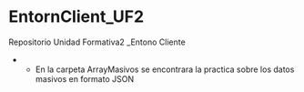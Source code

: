 # EntornClient_UF2
Repositorio Unidad Formativa2 _Entono Cliente

* * En la carpeta ArrayMasivos se encontrara la practica sobre los datos masivos en formato JSON
